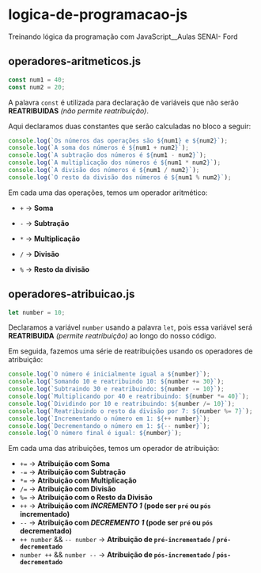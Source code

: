 # logica-de-programacao-js
Treinando lógica da programação com JavaScript__Aulas SENAI- Ford <ENTER>

## operadores-aritmeticos.js

~~~js
const num1 = 40;
const num2 = 20;
~~~
A palavra `const` é utilizada para declaração de variáveis que não serão **REATRIBUIDAS** _(não permite reatribuição)_. 

Aqui declaramos duas constantes que serão calculadas no bloco a seguir:

~~~js
console.log(`Os números das operações são ${num1} e ${num2}`);
console.log(`A soma dos números é ${num1 + num2}`);
console.log(`A subtração dos números é ${num1 - num2}`);
console.log(`A multiplicação dos números é ${num1 * num2}`);
console.log(`A divisão dos números é ${num1 / num2}`);
console.log(`O resto da divisão dos números é ${num1 % num2}`);
~~~

Em cada uma das operações, temos um operador aritmético:

* `+`     ->  __Soma__

* `-`     ->  __Subtração__

* `*`     ->  __Multiplicação__

* `/`     ->  __Divisão__

* `%`     ->  __Resto da divisão__

## operadores-atribuicao.js

~~~js
let number = 10;
~~~

Declaramos a variável `number` usando a palavra `let`, pois essa variável será **REATRIBUIDA** _(permite reatribuição)_ ao longo do nosso código.

Em seguida, fazemos uma série de reatribuições usando os operadores de atribuição:

~~~js
console.log(`O número é inicialmente igual a ${number}`);
console.log(`Somando 10 e reatribuindo 10: ${number += 30}`);
console.log(`Subtraindo 30 e reatribuindo: ${number -= 10}`);
console.log(`Multiplicando por 40 e reatribuindo: ${number *= 40}`);
console.log(`Dividindo por 10 e reatribuindo: ${number /= 10}`);
console.log(`Reatribuindo o resto da divisão por 7: ${number %= 7}`);
console.log(`Incrementando o número em 1: ${++ number}`);
console.log(`Decrementando o número em 1: ${-- number}`);
console.log(`O número final é igual: ${number}`);
~~~

Em cada uma das atribuições, temos um operador de atribuição:

* `+=`     ->  __Atribuição com Soma__
* `-=`     ->  __Atribuição com Subtração__
* `*=`     ->  __Atribuição com Multiplicação__
* `/=`     ->  __Atribuição com Divisão__
* `%=`     ->  __Atribuição com o Resto da Divisão__
* `++`     ->  __Atribuição com *INCREMENTO 1* (pode ser `pré` ou `pós` incrementado)__
* `--`     ->  __Atribuição com *DECREMENTO 1* (pode ser `pré` ou `pós` decrementado)__
* `++ number` && `-- number`       -> __Atribuição de `pré-incrementado` / `pré-decrementado`__
* `number ++` && `number --`       -> __Atribuição de `pós-incrementado` / `pós-decrementado`__